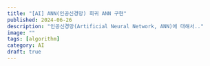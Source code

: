 ```yaml
---
title: "[AI] ANN(인공신경망) 회귀 ANN 구현"
published: 2024-06-26
description: "인공신경망(Artificial Neural Network, ANN)에 대해서.."
image: ""
tags: [algorithm]
category: AI
draft: true
---
```

